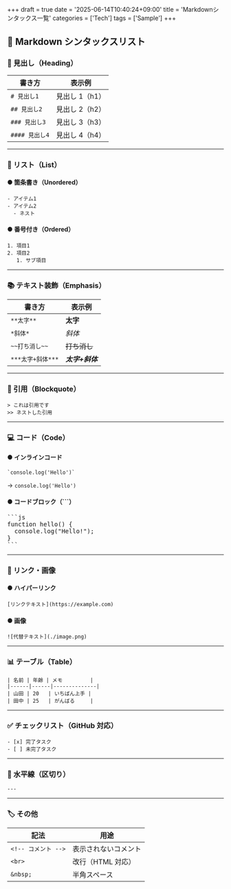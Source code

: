 +++
draft = true
date = '2025-06-14T10:40:24+09:00'
title = 'Markdownシンタックス一覧'
categories = ['Tech']
tags = ['Sample']
+++

## 📝 Markdown シンタックスリスト

### 📌 見出し（Heading）

| 書き方         | 表示例         |
| -------------- | -------------- |
| `# 見出し1`    | 見出し 1（h1） |
| `## 見出し2`   | 見出し 2（h2） |
| `### 見出し3`  | 見出し 3（h3） |
| `#### 見出し4` | 見出し 4（h4） |

---

### 🧾 リスト（List）

#### ● 箇条書き（Unordered）

```
- アイテム1
- アイテム2
  - ネスト
```

#### ● 番号付き（Ordered）

```
1. 項目1
2. 項目2
   1. サブ項目
```

---

### 📚 テキスト装飾（Emphasis）

| 書き方            | 表示例          |
| ----------------- | --------------- |
| `**太字**`        | **太字**        |
| `*斜体*`          | _斜体_          |
| `~~打ち消し~~`    | ~~打ち消し~~    |
| `***太字+斜体***` | **_太字+斜体_** |

---

### 💬 引用（Blockquote）

```
> これは引用です
>> ネストした引用
```

---

### 💻 コード（Code）

#### ● インラインコード

```
`console.log('Hello')`
```

→ `console.log('Hello')`

#### ● コードブロック（\`\`\`）

<pre>
```js
function hello() {
  console.log("Hello!");
}
```
</pre>

---

### 🔗 リンク・画像

#### ● ハイパーリンク

```
[リンクテキスト](https://example.com)
```

#### ● 画像

```
![代替テキスト](./image.png)
```

---

### 📊 テーブル（Table）

```
| 名前 | 年齢 | メモ         |
|------|------|--------------|
| 山田 | 20   | いちばん上手 |
| 田中 | 25   | がんばる     |
```

---

### ✅ チェックリスト（GitHub 対応）

```
- [x] 完了タスク
- [ ] 未完了タスク
```

---

### 🧩 水平線（区切り）

```
---
```

---

### 🏷 その他

| 記法                | 用途                 |
| ------------------- | -------------------- |
| `<!-- コメント -->` | 表示されないコメント |
| `<br>`              | 改行（HTML 対応）    |
| `&nbsp;`            | 半角スペース         |
